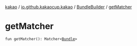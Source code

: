 [kakao](../../index.md) / [io.github.kakaocup.kakao](../index.md) / [BundleBuilder](index.md) / [getMatcher](./get-matcher.md)

# getMatcher

`fun getMatcher(): Matcher<`[`Bundle`](https://developer.android.com/reference/android/os/Bundle.html)`>`